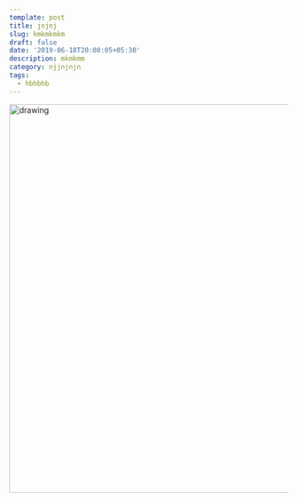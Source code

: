```yaml
---
template: post
title: jnjnj
slug: kmkmkmkm
draft: false
date: '2019-06-18T20:00:05+05:30'
description: mkmkmm
category: njjnjnjn
tags:
  - hbhbhb
---
```

<img src="https://raw.githubusercontent.com/murphs-blog/TArgYouth/master/images/The%20Great%20Indian%20Paan.jpg" alt="drawing" width="700"/>
